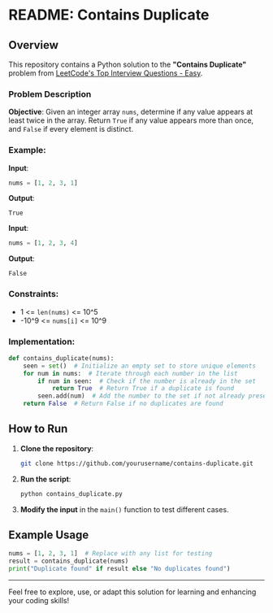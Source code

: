 # README: Contains Duplicate

## Overview

This repository contains a Python solution to the **"Contains Duplicate"** problem from [LeetCode's Top Interview Questions - Easy](https://leetcode.com/explore/interview/card/top-interview-questions-easy/92/array/578/).

### Problem Description

**Objective**: Given an integer array `nums`, determine if any value appears at least twice in the array. Return `True` if any value appears more than once, and `False` if every element is distinct.

### Example:
**Input**:
```python
nums = [1, 2, 3, 1]
```
**Output**:
```
True
```

**Input**:
```python
nums = [1, 2, 3, 4]
```
**Output**:
```
False
```

### Constraints:
- 1 <= `len(nums)` <= 10^5
- -10^9 <= `nums[i]` <= 10^9

### Implementation:
```python
def contains_duplicate(nums):
    seen = set()  # Initialize an empty set to store unique elements
    for num in nums:  # Iterate through each number in the list
        if num in seen:  # Check if the number is already in the set
            return True  # Return True if a duplicate is found
        seen.add(num)  # Add the number to the set if not already present
    return False  # Return False if no duplicates are found
```

## How to Run

1. **Clone the repository**:
   ```bash
   git clone https://github.com/yourusername/contains-duplicate.git
   ```

2. **Run the script**:
   ```bash
   python contains_duplicate.py
   ```

3. **Modify the input** in the `main()` function to test different cases.

## Example Usage

```python
nums = [1, 2, 3, 1]  # Replace with any list for testing
result = contains_duplicate(nums)
print("Duplicate found" if result else "No duplicates found")
```
---

Feel free to explore, use, or adapt this solution for learning and enhancing your coding skills!
